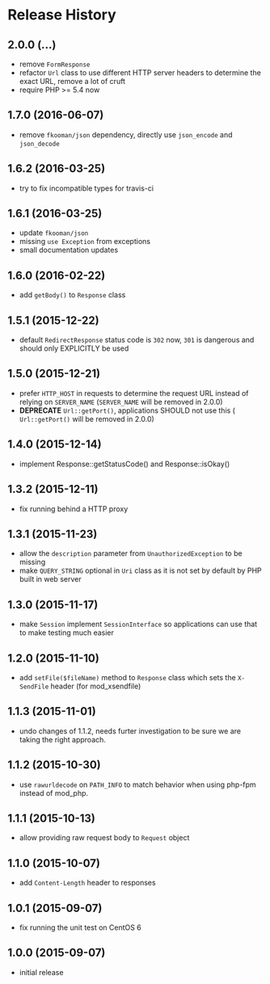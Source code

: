 # Release History

## 2.0.0 (...)
- remove `FormResponse`
- refactor `Url` class to use different HTTP server headers to determine the 
  exact URL, remove a lot of cruft
- require PHP >= 5.4 now

## 1.7.0 (2016-06-07)
- remove `fkooman/json` dependency, directly use `json_encode` and 
  `json_decode`

## 1.6.2 (2016-03-25)
- try to fix incompatible types for travis-ci

## 1.6.1 (2016-03-25)
- update `fkooman/json`
- missing `use Exception` from exceptions
- small documentation updates

## 1.6.0 (2016-02-22)
- add `getBody()` to `Response` class

## 1.5.1 (2015-12-22)
- default `RedirectResponse` status code is `302` now, `301` is dangerous
  and should only EXPLICITLY be used

## 1.5.0 (2015-12-21)
- prefer `HTTP_HOST` in requests to determine the request URL instead of 
  relying on `SERVER_NAME` (`SERVER_NAME` will be removed in 2.0.0)
- **DEPRECATE** `Url::getPort()`, applications SHOULD not use this (
  `Url::getPort()` will be removed in 2.0.0)

## 1.4.0 (2015-12-14)
- implement Response::getStatusCode() and Response::isOkay()

## 1.3.2 (2015-12-11)
- fix running behind a HTTP proxy

## 1.3.1 (2015-11-23)
- allow the `description` parameter from `UnauthorizedException` to be
  missing
- make `QUERY_STRING` optional in `Uri` class as it is not set by default by 
  PHP built in web server

## 1.3.0 (2015-11-17)
- make `Session` implement `SessionInterface` so applications can use
  that to make testing much easier

## 1.2.0 (2015-11-10)
- add `setFile($fileName)` method to `Response` class which sets the
  `X-SendFile` header (for mod_xsendfile)

## 1.1.3 (2015-11-01)
- undo changes of 1.1.2, needs furter investigation to be sure we are
  taking the right approach.

## 1.1.2 (2015-10-30)
- use `rawurldecode` on `PATH_INFO` to match behavior when using php-fpm 
  instead of mod_php.

## 1.1.1 (2015-10-13)
- allow providing raw request body to `Request` object

## 1.1.0 (2015-10-07)
- add `Content-Length` header to responses

## 1.0.1 (2015-09-07)
- fix running the unit test on CentOS 6

## 1.0.0 (2015-09-07)
- initial release
